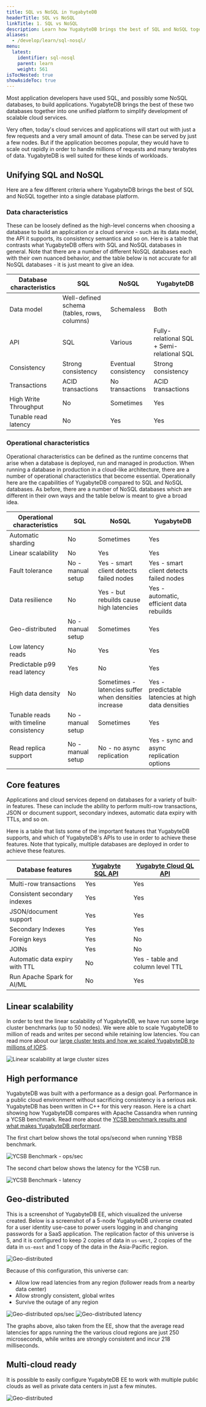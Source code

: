 ```yaml
---
title: SQL vs NoSQL in YugabyteDB
headerTitle: SQL vs NoSQL
linkTitle: 1. SQL vs NoSQL
description: Learn how YugabyteDB brings the best of SQL and NoSQL together into one unified platform to simplify development of scalable cloud services.
aliases:
  - /develop/learn/sql-nosql/
menu:
  latest:
    identifier: sql-nosql
    parent: learn
    weight: 561
isTocNested: true
showAsideToc: true
---
```


Most application developers have used SQL, and possibly some NoSQL databases, to build applications. YugabyteDB brings the best of these two databases together into one unified platform to simplify development of scalable cloud services.

Very often, today's cloud services and applications will start out with just a few requests and a very small amount of data. These can be served by just a few nodes. But if the application becomes popular, they would have to scale out rapidly in order to handle millions of requests and many terabytes of data. YugabyteDB is well suited for these kinds of workloads.

## Unifying SQL and NoSQL

Here are a few different criteria where YugabyteDB brings the best of SQL and NoSQL together into a single database platform.

### Data characteristics

These can be loosely defined as the high-level concerns when choosing a database to build an application or a cloud service - such as its data model, the API it supports, its consistency semantics and so on. Here is a table that contrasts what YugabyteDB offers with SQL and NoSQL databases in general. Note that there are a number of different NoSQL databases each with their own nuanced behavior, and the table below is not accurate for all NoSQL databases - it is just meant to give an idea.

| Database characteristics  | SQL | NoSQL | YugabyteDB |
| --------------- | ---------------- | ------------------ | ------------------ |
| Data model | Well-defined schema (tables, rows, columns)  | Schemaless | Both |
| API    | SQL | Various | Fully-relational SQL + Semi-relational SQL |
| Consistency | Strong consistency | Eventual consistency | Strong consistency |
| Transactions | ACID transactions | No transactions | ACID transactions |
| High Write Throughput | No | Sometimes | Yes
| Tunable read latency | No | Yes | Yes

### Operational characteristics

Operational characteristics can be defined as the runtime concerns that arise when a database is deployed, run and managed in production. When running a database in production in a cloud-like architecture, there are a number of operational characteristics that become essential. Operationally here are the capabilities of YugabyteDB compared to SQL and NoSQL databases. As before, there are a number of NoSQL databases which are different in their own ways and the table below is meant to give a broad idea.

| Operational characteristics  | SQL | NoSQL | YugabyteDB |
| --------------- | ---------------- | ------------------ | ------------------ |
| Automatic sharding | No | Sometimes | Yes
| Linear scalability | No | Yes | Yes 
| Fault tolerance | No - manual setup | Yes - smart client detects failed nodes | Yes - smart client detects failed nodes
| Data resilience | No | Yes - but rebuilds cause high latencies | Yes - automatic, efficient data rebuilds
| Geo-distributed | No - manual setup | Sometimes | Yes
| Low latency reads | No | Yes | Yes
| Predictable p99 read latency | Yes | No | Yes
| High data density | No | Sometimes - latencies suffer when densities increase | Yes - predictable latencies at high data densities
| Tunable reads with timeline consistency | No - manual setup | Sometimes | Yes
| Read replica support | No - manual setup | No - no async replication | Yes - sync and async replication options

## Core features

Applications and cloud services depend on databases for a variety of built-in features. These can include the ability to perform multi-row transactions, JSON or document support, secondary indexes, automatic data expiry with TTLs, and so on.

Here is a table that lists some of the important features that YugabyteDB supports, and which of YugabyteDB's APIs to use in order to achieve these features. Note that typically, multiple databases are deployed in order to achieve these features.

| Database features  | [Yugabyte SQL API](../../../api/ysql) | [Yugabyte Cloud QL API](../../../api/ycql) |
| --------------- | ---------------- | ------------------ |
| Multi-row transactions | Yes | Yes |
| Consistent secondary indexes | Yes | Yes |
| JSON/document support | Yes | Yes |
| Secondary Indexes | Yes | Yes |
| Foreign keys | Yes | No |
| JOINs | Yes | No |
| Automatic data expiry with TTL | No | Yes - table and column level TTL |
| Run Apache Spark for AI/ML | No | Yes |

## Linear scalability

In order to test the linear scalability of YugabyteDB, we have run some large cluster benchmarks (up to 50 nodes). We were able to scale YugabyteDB to million of reads and writes per second while retaining low latencies. You can read more about our [large cluster tests and how we scaled YugabyteDB to millions of IOPS](https://blog.yugabyte.com/scaling-yugabyte-db-to-millions-of-reads-and-writes-fb86cea5ff15).

![Linear scalability at large cluster sizes](/images/develop/learn/yb-scale-out.png)

## High performance

YugabyteDB was built with a performance as a design goal. Performance in a public cloud environment without sacrificing consistency is a serious ask. YugabyteDB has been written in C++ for this very reason. Here is a chart showing how YugabyteDB compares with Apache Cassandra when running a YCSB benchmark. Read more about the [YCSB benchmark results and what makes YugabyteDB performant](https://blog.yugabyte.com/building-a-strongly-consistent-cassandra-with-better-performance-aa96b1ab51d6).

The first chart below shows the total ops/second when running YBSB benchmark.

![YCSB Benchmark - ops/sec](/images/develop/learn/yb-perf-ycsb-ops.png)

The second chart below shows the latency for the YCSB run.

![YCSB Benchmark - latency](/images/develop/learn/yb-perf-ycsb-latency.png)

## Geo-distributed

This is a screenshot of YugabyteDB EE, which visualized the universe created. Below is a screenshot of a 5-node YugabyteDB universe created for a user identity use-case to power users logging in and changing passwords for a SaaS application. The replication factor of this universe is 5, and it is configured to keep 2 copies of data in `us-west`, 2 copies of the data in `us-east` and 1 copy of the data in the Asia-Pacific region. 

![Geo-distributed](/images/develop/learn/yb-geo-distributed.png)

Because of this configuration, this universe can:

- Allow low read latencies from any region (follower reads from a nearby data center)
- Allow strongly consistent, global writes
- Survive the outage of any region

![Geo-distributed ops/sec](/images/develop/learn/yb-geo-distributed-ops.png)
![Geo-distributed latency](/images/develop/learn/yb-geo-distributed-latency.png)

The graphs above, also taken from the EE, show that the average read latencies for apps running the the various cloud regions are just 250 microseconds, while writes are strongly consistent and incur 218 milliseconds.

## Multi-cloud ready

It is possible to easily configure YugabyteDB EE to work with multiple public clouds as well as private data centers in just a few minutes.

![Geo-distributed](/images/develop/learn/yb-multi-cloud-ready.png)
